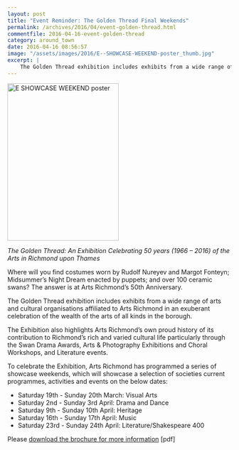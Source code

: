 ```yaml
---
layout: post
title: "Event Reminder: The Golden Thread Final Weekends"
permalink: /archives/2016/04/event-golden-thread.html
commentfile: 2016-04-16-event-golden-thread
category: around_town
date: 2016-04-16 08:56:57
image: "/assets/images/2016/E--SHOWCASE-WEEKEND-poster_thumb.jpg"
excerpt: |
    The Golden Thread exhibition includes exhibits from a wide range of arts and cultural organisations affiliated to Arts Richmond in an exuberant celebration of the wealth of the arts of all kinds in the borough.
---
```


<a href="/assets/images/2016/E--SHOWCASE-WEEKEND-poster.jpg" title="See larger version of - E  SHOWCASE WEEKEND poster"><img src="/assets/images/2016/E--SHOWCASE-WEEKEND-poster_thumb.jpg" width="250" height="354" alt="E  SHOWCASE WEEKEND poster" class="photo right" /></a>

*The Golden Thread: An Exhibition Celebrating 50 years (1966 – 2016) of the Arts in Richmond upon Thames*

Where will you find costumes worn by Rudolf Nureyev and Margot Fonteyn; Midsummer’s Night Dream enacted by puppets; and over 100 ceramic swans? The answer is at Arts Richmond’s 50th Anniversary.

The Golden Thread exhibition includes exhibits from a wide range of arts and cultural organisations affiliated to Arts Richmond in an exuberant celebration of the wealth of the arts of all kinds in the borough.

The Exhibition also highlights Arts Richmond’s own proud history of its contribution to Richmond’s rich and varied cultural life particularly through the Swan Drama Awards, Arts & Photography Exhibitions and Choral Workshops, and Literature events.

To celebrate the Exhibition, Arts Richmond has programmed a series of showcase weekends, which will showcase a selection of societies current programmes, activities and events on the below dates:

-   Saturday 19th - Sunday 20th March: Visual Arts
-   Saturday 2nd - Sunday 3rd April: Drama and Dance
-   Saturday 9th - Sunday 10th April: Heritage
-   Saturday 16th - Sunday 17th April: Music
-   Saturday 23rd - Sunday 24th April: Literature/Shakespeare 400

Please [download the brochure for more information](/assets/images/2016/E-SHOWCASE_WEEKEND.pdf) \[pdf\]
